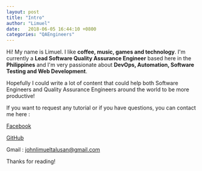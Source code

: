 ```yaml
---
layout: post
title: "Intro"
author: "Limuel"
date:   2018-06-05 16:44:10 +0800
categories: "QAEngineers"
---
```


Hi! My name is Limuel. I like **coffee, music, games and technology**. I'm currently a **Lead Software Quality Assurance Engineer** based here in the **Philippines** and I'm very passionate about **DevOps, Automation, Software Testing and Web Development**.

Hopefully I could write a lot of content that could help both Software Engineers and Quality Assurance Engineers around the world to be more productive!

If you want to request any tutorial or if you have questions, you can contact me here :

[Facebook](https://www.facebook.com/jsjtalusan)

[GitHub](https://github.com/jltalusan)

Gmail : johnlimueltalusan@gmail.com

Thanks for reading!